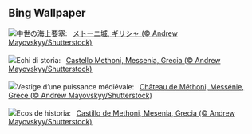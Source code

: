 ## Bing Wallpaper
![](https://www.bing.com/th?id=OHR.MethoniCastle_JA-JP3234736349_UHD.jpg&w=1000)中世の海上要塞:&nbsp;&ensp;[メトーニ城, ギリシャ (© Andrew Mayovskyy/Shutterstock)](https://www.bing.com/th?id=OHR.MethoniCastle_JA-JP3234736349_UHD.jpg)
<br><br/>
![](https://www.bing.com/th?id=OHR.MethoniCastle_IT-IT2567271010_UHD.jpg&w=1000)Echi di storia:&nbsp;&ensp;[Castello Methoni, Messenia, Grecia (© Andrew Mayovskyy/Shutterstock)](https://www.bing.com/th?id=OHR.MethoniCastle_IT-IT2567271010_UHD.jpg)
<br><br/>
![](https://www.bing.com/th?id=OHR.MethoniCastle_FR-FR1765128924_UHD.jpg&w=1000)Vestige d’une puissance médiévale:&nbsp;&ensp;[Château de Méthoni, Messénie, Grèce (© Andrew Mayovskyy/Shutterstock)](https://www.bing.com/th?id=OHR.MethoniCastle_FR-FR1765128924_UHD.jpg)
<br><br/>
![](https://www.bing.com/th?id=OHR.MethoniCastle_ES-ES0213833516_UHD.jpg&w=1000)Ecos de historia:&nbsp;&ensp;[Castillo de Methoni, Mesenia, Grecia (© Andrew Mayovskyy/Shutterstock)](https://www.bing.com/th?id=OHR.MethoniCastle_ES-ES0213833516_UHD.jpg)
<br><br/>
